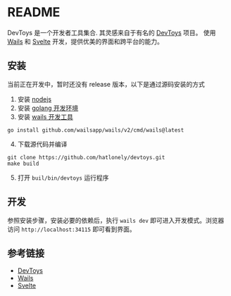 # README

DevToys 是一个开发者工具集合. 其灵感来自于有名的 [DevToys](https://github.com/veler/DevToys) 项目。
使用 [Wails](https://wails.io/docs/introduction) 和 [Svelte](https://svelte.dev/) 开发，提供优美的界面和跨平台的能力。

## 安装

当前正在开发中，暂时还没有 release 版本，以下是通过源码安装的方式

1. 安装 [nodejs](https://nodejs.org/en/download)
2. 安装 [golang 开发环境](https://go.dev/dl/)
3. 安装 [wails 开发工具](https://wails.io/docs/gettingstarted/installation)

```
go install github.com/wailsapp/wails/v2/cmd/wails@latest
```

4. 下载源代码并编译

```
git clone https://github.com/hatlonely/devtoys.git
make build
```

5. 打开 `buil/bin/devtoys` 运行程序

## 开发

参照安装步骤，安装必要的依赖后，执行 `wails dev` 即可进入开发模式。浏览器访问 `http://localhost:34115` 即可看到界面。

## 参考链接

- [DevToys](https://github.com/veler/DevToys)
- [Wails](https://wails.io/docs/introduction)
- [Svelte](https://svelte.dev/)
